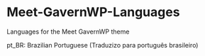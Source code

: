 Meet-GavernWP-Languages
=======================

Languages for the Meet GavernWP theme

pt_BR: Brazilian Portuguese (Traduzizo para português brasileiro)